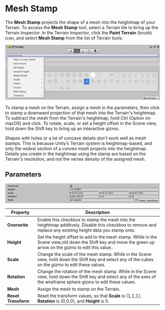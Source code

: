 # Mesh Stamp

The **Mesh Stamp** projects the shape of a mesh into the heightmap of your Terrain. To access the **Mesh Stamp** tool, select a Terrain tile to bring up the Terrain Inspector. In the Terrain Inspector, click the **Paint Terrain** (brush) icon, and select **Mesh Stamp** from the list of Terrain tools.

![img](images/Tools_HowToSelection.png)

To stamp a mesh on the Terrain, assign a mesh in the parameters, then click to stamp a downward projection of that mesh into the Terrain's heightmap. To subtract the mesh from the Terrain's heightmap, hold Ctrl (Option on macOS) and click. To rotate, scale, or set a height offset in the Scene view, hold down the Shift key to bring up an interactive gizmo.

Shapes with holes or a lot of concave details don't work well as mesh stamps. This is because Unity’s Terrain system is heightmap-based, and only the widest section of a convex mesh projects into the heightmap. Details you create in the heightmap using the stamp are based on the Terrain's resolution, and not the vertex density of the assigned mesh. 

## Parameters

![img](images/Tool_MeshStamp_Parameters.png)

| **Property**        | **Description**                                              |
| ------------------- | ------------------------------------------------------------ |
| **Overwrite**       | Enable this checkbox to stamp the mesh into the heightmap additively. Disable this checkbox to remove and replace any existing height data you stamp onto. |
| **Height**          | Set the height offset to add to the mesh stamp. While in the Scene view,old down the Shift key  and move the green up arrow on the gizmo to edit this value.. |
| **Scale**           | Change the scale of the mesh stamp. While in the Scene view, hold down the Shift key and select any of the cubes on the gizmo to edit these values. |
| **Rotation**        | Change the rotation of the mesh stamp. While in the Scene view, hold down the Shift key and select any of the axes of the wireframe sphere gizmo to edit these values. |
| **Mesh**            | Assign the mesh to stamp on the Terrain.                     |
| **Reset Transform** | Reset the transform values, so that **Scale** is (1,1,1), **Rotation** is (0,0,0), and **Height** is 0. |